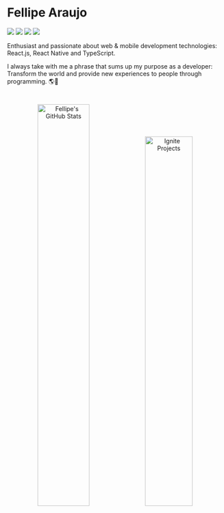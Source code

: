 <h1>Fellipe Araujo</h1>


<a href="https://instagram.com/_codemore" target="_blank"><img src="https://img.shields.io/badge/-Instagram-121214?style=for-the-badge&logo=instagram&logoColor=00B37E" target="_blank"></a>
<a href="https://www.linkedin.com/in/fellipearaujo" target="_blank"><img src="https://img.shields.io/badge/-LinkedIn-121214?style=for-the-badge&logo=linkedin&logoColor=00B37E" target="_blank"></a>
<a href="mailto:fellipe.eng.soft@gmail.com"><img src="https://img.shields.io/badge/-fellipe.eng.soft@gmail.com-121214?style=for-the-badge&logo=gmail&logoColor=00B37E" target="_blank"></a>
<a href="https://discords.com/bio/p/codemore"><img src="https://img.shields.io/badge/-Discord-121214?style=for-the-badge&logo=discord&logoColor=00B37E" target="_blank"></a>


<p>Enthusiast and passionate about web & mobile development technologies: React.js, React Native and TypeScript.</p>

<p>I always take with me a phrase that sums up my purpose as a developer: Transform the world and provide new experiences to people through programming. 🌎💚</p>

<h1></h1>

<div  align="center">
  <img width="49%" src="https://github-readme-stats.vercel.app/api?username=fellipe-araujo&hide=stars&show_icons=true&theme=gotham&count_private=true&include_all_commits=true&border_color=00B37E&disable_animations=false&custom_title=GitHub-Stats" alt="Fellipe's GitHub Stats" title="Fellipe's GitHub Stats" />

  <a href="https://github.com/fellipe-araujo/ignite-projects" target=_blank>
    <img width="47%" src="https://github-readme-stats.vercel.app/api/pin/?username=fellipe-araujo&repo=ignite-projects&theme=gotham&border_color=00B37E&show_owner=true" alt="Ignite Projects" title="Ignite Projects" />
  </a>
</div>

<!--
<div align="center">
  <img align="center" alt="Fellipe-React" height="30" width="40" src="https://raw.githubusercontent.com/devicons/devicon/master/icons/react/react-original.svg">
  <img align="center" alt="Fellipe-CSS" height="30" width="40" src="https://raw.githubusercontent.com/devicons/devicon/master/icons/nextjs/nextjs-original.svg">
  <img align="center" alt="Fellipe-Js" height="30" width="40" src="https://raw.githubusercontent.com/devicons/devicon/master/icons/javascript/javascript-plain.svg">
  <img align="center" alt="Fellipe-Ts" height="30" width="40" src="https://raw.githubusercontent.com/devicons/devicon/master/icons/typescript/typescript-plain.svg">
  <img align="center" alt="Fellipe-HTML" height="30" width="40" src="https://raw.githubusercontent.com/devicons/devicon/master/icons/html5/html5-original.svg">
  <img align="center" alt="Fellipe-CSS" height="30" width="40" src="https://raw.githubusercontent.com/devicons/devicon/master/icons/css3/css3-original.svg">
  <img align="center" alt="Fellipe-NODEJS" height="30" width="40" src="https://raw.githubusercontent.com/devicons/devicon/master/icons/nodejs/nodejs-original.svg">
  <img align="center" alt="Fellipe-JAVA" height="30" width="40" src="https://raw.githubusercontent.com/devicons/devicon/master/icons/java/java-original.svg">
  <img align="center" alt="Fellipe-MONGODB" height="30" width="40" src="https://raw.githubusercontent.com/devicons/devicon/master/icons/mongodb/mongodb-original.svg">
  <img align="center" alt="Fellipe-POSTGRESQL" height="30" width="40" src="https://raw.githubusercontent.com/devicons/devicon/master/icons/postgresql/postgresql-original.svg">
</div>

-->


<!--
**fellipe-araujo/fellipe-araujo** is a ✨ _special_ ✨ repository because its `README.md` (this file) appears on your GitHub profile.

Here are some ideas to get you started:

- 🔭 I’m currently working on ...
- 🌱 I’m currently learning ...
- 👯 I’m looking to collaborate on ...
- 🤔 I’m looking for help with ...
- 💬 Ask me about ...
- 📫 How to reach me: ...
- 😄 Pronouns: ...
- ⚡ Fun fact: ...
-->
